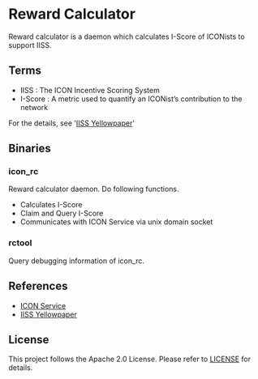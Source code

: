 # Reward Calculator

Reward calculator is a daemon which calculates I-Score of ICONists to support IISS.

## Terms
* IISS : The ICON Incentive Scoring System
* I-Score : A metric used to quantify an ICONist’s contribution to the network

For the details, see '[IISS Yellowpaper](https://icon.foundation/download/IISS_Paper_v2.0_EN.pdf)'

## Binaries

### icon_rc
Reward calculator daemon. Do following functions.
* Calculates I-Score
* Claim and Query I-Score
* Communicates with ICON Service via unix domain socket

### rctool
Query debugging information of icon_rc.

## References
 - [ICON Service](https://github.com/icon-project/icon-service)
 - [IISS Yellowpaper](https://icon.foundation/download/IISS_Paper_v2.0_EN.pdf)

## License

This project follows the Apache 2.0 License. Please refer to [LICENSE](https://www.apache.org/licenses/LICENSE-2.0) for details.
